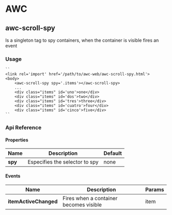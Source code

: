 # AWC
## awc-scroll-spy
Is a singleton tag to spy containers, when the container is visible fires an event

### Usage
    ``
    <link rel='import' href='/path/to/awc-web/awc-scroll-spy.html'>
    <body>
    	<awc-scroll-spy spy='.items'></awc-scroll-spy>
    	...
		<div class="items" id='uno'>one</div>
		<div class="items" id='dos'>two</div>
		<div class="items" id='tres'>three</div>
		<div class="items" id='cuatro'>four</div>
		<div class="items" id='cinco'>five</div>
    ``

### Api Reference

#### Properties
| Name | Description | Default |
| -----|-------------|---------|
| **spy** | Especifies the selector to spy | none |

#### Events
| Name | Description | Params |
| -----|-------------|--------|
| **itemActiveChanged** | Fires when a container becomes visible | item |
